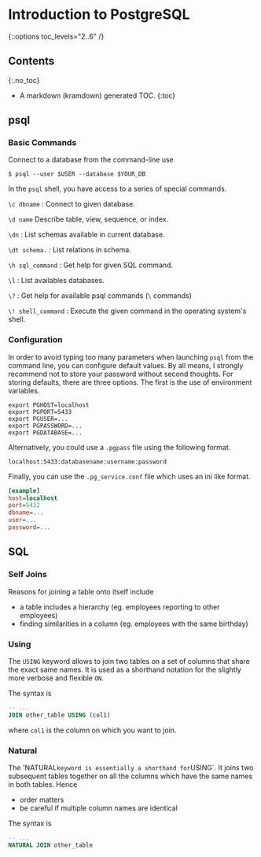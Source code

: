 # Introduction to PostgreSQL
{::options toc_levels="2..6" /}

## Contents
{:.no_toc}

* A markdown (kramdown) generated TOC.
{:toc}

## psql

### Basic Commands

Connect to a database from the command-line use

```
$ psql --user $USER --database $YOUR_DB
```

In the `psql` shell, you have access to a series of special commands.

`\c dbname`
: Connect to given database.

`\d name`
Describe table, view, sequence, or index.

`\dn`
: List schemas available in current database.

`\dt schema.`
: List relations in schema.

`\h sql_command`
: Get help for given SQL command.

`\l`
: List availables databases.

`\?`
: Get help for available psql commands (`\` commands)

`\! shell_command`
: Execute the given command in the operating system's shell.

### Configuration
In order to avoid typing too many parameters when launching `psql` from the
command line, you can configure default values. By all means, I strongly
recommend not to store your password without second thoughts.
For storing defaults, there are three options.
The first is the use of environment variables.

```shell
export PGHOST=localhost
export PGPORT=5433
export PGUSER=...
export PGPASSWORD=...
export PGDATABASE=...
```

Alternatively, you could use a `.pgpass` file using the following format.

```
localhost:5433:databasename:username:password
```

Finally, you can use the `.pg_service.conf` file which uses an ini like format.

```ini
[example]
host=localhost
port=5432
dbname=...
user=...
password=...
```

## SQL

### Self Joins
Reasons for joining a table onto itself include
* a table includes a hierarchy (eg. employees reporting to other employees)
* finding similarities in a column (eg. employees with the same birthday)

### Using
The `USING` keyword allows to join two tables on a set of columns that share the
exact same names. It is used as a shorthand notation for the slightly more
verbose and flexible `ON`.

The syntax is
```sql
-- ...
JOIN other_table USING (col1)
```
where `col1` is the column on which you want to join.

### Natural
The 'NATURAL` keyword is essentially a shorthand for `USING`. It joins two
subsequent tables together on all the columns which have the same names in
both tables. Hence
* order matters
* be careful if multiple column names are identical

The syntax is
```sql
-- ...
NATURAL JOIN other_table
```
